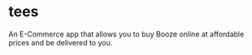 # tees
An E-Commerce app that allows you to buy Booze online at affordable prices and be delivered to you.
